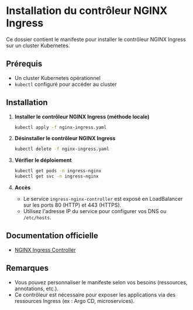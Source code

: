 # Installation du contrôleur NGINX Ingress

Ce dossier contient le manifeste pour installer le contrôleur NGINX Ingress sur un cluster Kubernetes.

## Prérequis
- Un cluster Kubernetes opérationnel
- `kubectl` configuré pour accéder au cluster

## Installation
1. **Installer le contrôleur NGINX Ingress (méthode locale)**
   ```bash
   kubectl apply -f nginx-ingress.yaml
   ```

2. **Désinstaller le contrôleur NGINX Ingress**
   ```bash
   kubectl delete -f nginx-ingress.yaml
   ```

3. **Vérifier le déploiement**
   ```bash
   kubectl get pods -n ingress-nginx
   kubectl get svc -n ingress-nginx
   ```

4. **Accès**
   - Le service `ingress-nginx-controller` est exposé en LoadBalancer sur les ports 80 (HTTP) et 443 (HTTPS).
   - Utilisez l'adresse IP du service pour configurer vos DNS ou `/etc/hosts`.

## Documentation officielle
- [NGINX Ingress Controller](https://kubernetes.github.io/ingress-nginx/)

## Remarques
- Vous pouvez personnaliser le manifeste selon vos besoins (ressources, annotations, etc.).
- Ce contrôleur est nécessaire pour exposer les applications via des ressources Ingress (ex : Argo CD, microservices).
